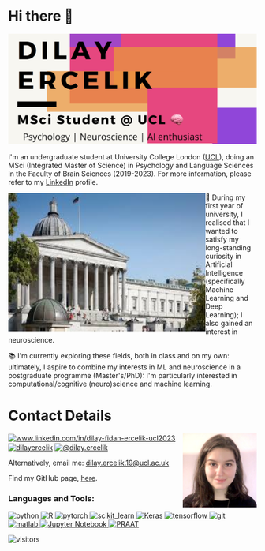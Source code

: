 # Hi there 👋

![img](https://github.com/dilayercelik/dilayercelik/blob/master/pic2.png)

I'm an undergraduate student at University College London ([UCL](https://www.ucl.ac.uk/)), doing an MSci (Integrated Master of Science) in Psychology and Language Sciences in the Faculty of Brain Sciences (2019-2023). For more information, please refer to my [LinkedIn](https://www.linkedin.com/in/dilay-fidan-ercelik-ucl2023/) profile. 

<img align="left" width="400" height="280" src="https://github.com/dilayercelik/dilayercelik/blob/master/ucl2.jpg">

🧠 During my first year of university, I realised that I wanted to satisfy my long-standing curiosity in Artificial Intelligence (specifically Machine Learning and Deep Learning); I also gained an interest in neuroscience.

📚 I'm currently exploring these fields, both in class and on my own: ultimately, I aspire to  combine my interests in ML and neuroscience in a postgraduate programme (Master's/PhD): I'm particularly interested in computational/cognitive (neuro)science and machine learning.  




# Contact Details
<img align="right" width="150" height="150" src="https://github.com/dilayercelik/dilayercelik/blob/master/linkedin-profile.jpeg">

<p align="left">
<a href="https://linkedin.com/in/dilay-fidan-ercelik-ucl2023" target="blank"><img align="center" src="https://cdn.jsdelivr.net/npm/simple-icons@3.0.1/icons/linkedin.svg" alt="www.linkedin.com/in/dilay-fidan-ercelik-ucl2023" height="30" width="40" /></a>
<a href="https://fb.com/dilayercelik" target="blank"><img align="center" src="https://cdn.jsdelivr.net/npm/simple-icons@3.0.1/icons/facebook.svg" alt="dilayercelik" height="30" width="40" /></a>
<a href="https://medium.com/@dilay.ercelik" target="blank"><img align="center" src="https://cdn.jsdelivr.net/npm/simple-icons@3.0.1/icons/medium.svg" alt="@dilay.ercelik" height="30" width="40" /></a>
</p>

Alternatively, email me: dilay.ercelik.19@ucl.ac.uk

Find my GitHub page, [here](https://dilayercelik.github.io/).

<h3 align="left">Languages and Tools:</h3>
<p align="left"> <a href="https://www.python.org" target="_blank"> <img src="https://cdn.jsdelivr.net/gh/devicons/devicon/icons/python/python-original-wordmark.svg" alt="python" width="40" height="40"/> </a> <a href="https://www.r-project.org/" target="_blank"> <img src="https://www.r-project.org/logo/Rlogo.svg" alt="R" width="40" height="40"/> </a> <a href="https://pytorch.org/" target="_blank"> <img src="https://www.vectorlogo.zone/logos/pytorch/pytorch-icon.svg" alt="pytorch" width="40" height="40"/> </a> <a href="https://scikit-learn.org/" target="_blank"> <img src="https://upload.wikimedia.org/wikipedia/commons/0/05/Scikit_learn_logo_small.svg" alt="scikit_learn" width="40" height="40"/> </a> <a href="https://www.tensorflow.org/guide/keras/sequential_model" target="_blank"> <img src="https://upload.wikimedia.org/wikipedia/commons/a/ae/Keras_logo.svg" alt="Keras" width="40" height="40"/> </a> <a href="https://www.tensorflow.org" target="_blank"> <img src="https://www.vectorlogo.zone/logos/tensorflow/tensorflow-icon.svg" alt="tensorflow" width="40" height="40"/> </a> <a href="https://git-scm.com/" target="_blank"> <img src="https://www.vectorlogo.zone/logos/git-scm/git-scm-icon.svg" alt="git" width="40" height="40"/> </a> <a href="https://www.mathworks.com/" target="_blank"> <img src="https://cdn.jsdelivr.net/gh/devicons/devicon/icons/matlab/matlab-original.svg" alt="matlab" width="40" height="40"/> </a> <a href="https://jupyter.org/" target="_blank"> <img src="https://github.com/jupyter/jupyter.github.io/blob/master/assets/main-logo.svg" alt="Jupyter Notebook" width="40" height="40"/> </a> <a href="https://www.fon.hum.uva.nl/praat/" target="_blank"> <img src="https://commons.wikimedia.org/wiki/File:Praat.svg" alt="PRAAT" width="40" height="40"/> </a> </p>

![visitors](https://visitor-badge.glitch.me/badge?page_id=dilayercelik.visitor-badge)


<!--
**dilayercelik/dilayercelik** is a ✨ _special_ ✨ repository because its `README.md` (this file) appears on your GitHub profile.
